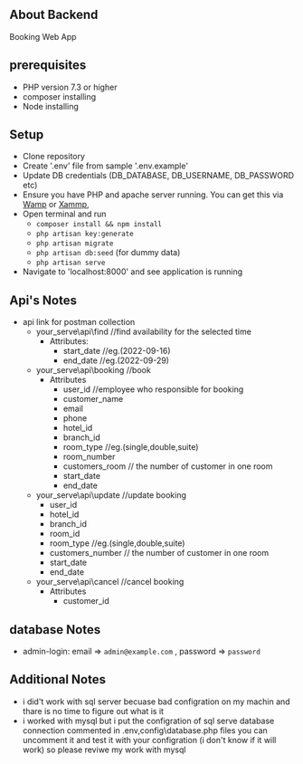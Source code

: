 ## About Backend

Booking Web App

## prerequisites

- PHP version 7.3 or higher
- composer installing
- Node installing

## Setup

- Clone repository
- Create '.env' file from sample '.env.example'
- Update DB credentials (DB_DATABASE, DB_USERNAME, DB_PASSWORD etc)
- Ensure you have PHP and apache server running. You can get this via 
[Wamp](https://www.wampserver.com/en/) or [Xammp](https://www.apachefriends.org/), 
- Open terminal and run 
  - `composer install && npm install`
  - `php artisan key:generate`
  - `php artisan migrate`
  - `php artisan db:seed` (for dummy data)
  - `php artisan serve`
- Navigate to 'localhost:8000' and see application is running

## Api's Notes

- api link for postman collection
  - your_serve\api\find      //find availability for the selected time
    - Attributes: 
      - start_date           //eg.(2022-09-16)
      - end_date             //eg.(2022-09-29)
  - your_serve\api\booking   //book
    - Attributes
      - user_id              //employee who responsible for booking
      - customer_name
      - email
      - phone
      - hotel_id
      - branch_id
      - room_type           //eg.(single,double,suite)
      - room_number
      - customers_room      // the number of customer in one room
      - start_date
      - end_date
  - your_serve\api\update   //update booking
    - user_id
    - hotel_id
    - branch_id
    - room_id
    - room_type //eg.(single,double,suite)
    - customers_number // the number of customer in one room
    - start_date
    - end_date
  - your_serve\api\cancel //cancel booking
    - Attributes
      - customer_id 

## database Notes
- admin-login: email => `admin@example.com` , password => `password`

## Additional Notes
- i did't work with sql server becuase bad configration on my machin and thare is no time to figure out what is it 
- i worked with mysql but i put the configration of sql serve database connection commented in .env,config\database.php files
you can uncomment it and test it with your configration (i don't know if it will work) so please
reviwe my work  with mysql 

   


